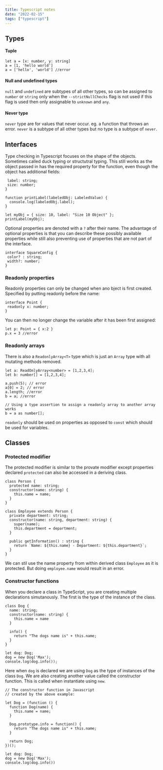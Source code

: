 ```yaml
---
title: Typescript notes
date: "2022-02-15"
tags: ["typescript"]
---
```

## Types
#### Tuple
```
let a = [x: number, y: string]
a = [1, 'hello world']
a = ['hello', 'world'] //error
```

#### Null and undefined types
`null` and `undefined` are subtypes of all other types, so can be assigned to `number` or `string` only when the `--strictNullChecks` flag is not used if this flag is used then only assignable to `unknown` and `any`.

#### Never type
`never` type are for values that never occur. eg. a function that throws an error.
`never` is a subtype of all other types but no type is a subtype of `never`.

## Interfaces
Type checking in Typescript focuses on the shape of the objects. 
Sometimes called duck typing or structutral typing.
This still works as the object passed in has the required property for the function, even though the object has additional fields:

```interface LabeledValue {
 label: string;
 size: number;
}

function printLabel(labeledObj: LabeledValue) {
  console.log(labeledObj.label);
}

let myObj = { size: 10, label: "Size 10 Object" };
printLabel(myObj);
```

Optional properties are denoted with a `?` after their name.
The advantage of optional properties is that you can describe these possibly available properties while still also preventing use of properties that are not part of the interface. 

```
interface SquareConfig {
 color? : string;
 width?: number;
}
```

### Readonly properties
Readonly properties can only be changed when ano bject is first created. Specified by putting readonly before the name:
```
interface Point {
 readonly x: number;
}
```

You can then no longer change the variable after it has been first assigned:
```
let p: Point = { x:2 }
p.x = 3 //error
```

### Readonly arrays
There is also a `ReadonlyArray<T>` type which is just an `Array` type with all mutating methods removed.

```
let a: ReadOnlyArray<number> = [1,2,3,4];
let b: number[] = [1,2,3,4];

a.push(5); // error
a[0] = 2; // error
a.length; //error
b = a; //error

// Using a type assertion to assign a readonly array to another array works
b = a as number[];
```
`readonly` should be used on properties as opposed to `const` which should be used for variables.

## Classes
### Protected modifier

The protected modifier is similar to the provate modifier except properties declared `protected` can also be accessed in a deriving class.

```
class Person {
  protected name: string;
  constructor(name: string) {
    this.name = name;
  }
}

class Employee extends Person {
  private department: string;
  constructor(name: string, department: string) {
    super(name);
    this.department = department;
  }

  public getInformation() : string {
    return `Name: ${this.name} - Department: ${this.department}`;
  }
}
```
We can stil use the name property from within derived class `Employee` as it is protected. But doing `employee.name` would result in an error.

### Constructor functions
When you declare a class in TypeScript, you are creating multiple declarations simutanously. The first is the type of the instance of the class. 

```
class Dog {
  name: string;
  constructor(name: string) {
    this.name = name
  }

  info() {
    return "The dogs name is" + this.name;
  }
}

let dog: Dog;
dog = new Dog('Max');
console.log(dog.info());
```

Here when `dog` is declared we are using `Dog` as the type of instances of the class `Dog`.
We are also creating another value called the constructor function. This is called when instantiate using `new`.

```
// The constructor function in Javascript
// created by the above example:
 
let Dog = (function () {
  function Dog(name) {
    this.name = name;
  }

  Dog.prototype.info = function() {
    return "The dogs name is" + this.name;
  }

  return Dog;
})();

let dog: Dog;
dog = new Dog('Max');
console.log(dog.info())
```